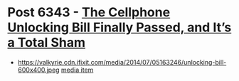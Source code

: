 # Post 6343 - [The Cellphone Unlocking Bill Finally Passed, and It’s a Total Sham](https://www.ifixit.com/News/6343/the-cellphone-unlocking-bill-finally-passed-and-its-a-total-sham)

- https://valkyrie.cdn.ifixit.com/media/2014/07/05163246/unlocking-bill-600x400.jpeg [media item](media-27997.md)
